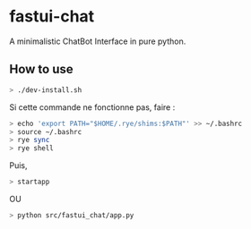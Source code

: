 # fastui-chat

A minimalistic ChatBot Interface in pure python.

## How to use

```bash
> ./dev-install.sh
```

Si cette commande ne fonctionne pas, faire :
```bash
> echo 'export PATH="$HOME/.rye/shims:$PATH"' >> ~/.bashrc
> source ~/.bashrc 
> rye sync
> rye shell
```

Puis,
```bash
> startapp
```
OU 
```bash
> python src/fastui_chat/app.py
```
